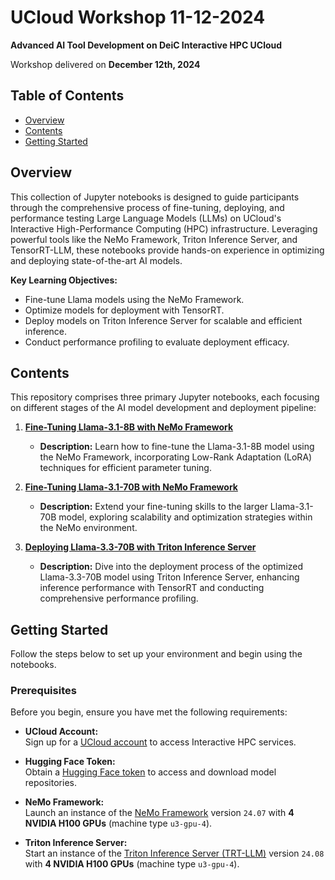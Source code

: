 # UCloud Workshop 11-12-2024

**Advanced AI Tool Development on DeiC Interactive HPC UCloud**

Workshop delivered on **December 12th, 2024**

## Table of Contents

- [Overview](#overview)
- [Contents](#contents)
- [Getting Started](#getting-started)

## Overview

This collection of Jupyter notebooks is designed to guide participants through the comprehensive process of fine-tuning, deploying, and performance testing Large Language Models (LLMs) on UCloud's Interactive High-Performance Computing (HPC) infrastructure. Leveraging powerful tools like the NeMo Framework, Triton Inference Server, and TensorRT-LLM, these notebooks provide hands-on experience in optimizing and deploying state-of-the-art AI models.

**Key Learning Objectives:**

- Fine-tune Llama models using the NeMo Framework.
- Optimize models for deployment with TensorRT.
- Deploy models on Triton Inference Server for scalable and efficient inference.
- Conduct performance profiling to evaluate deployment efficacy.

## Contents

This repository comprises three primary Jupyter notebooks, each focusing on different stages of the AI model development and deployment pipeline:

1. **[Fine-Tuning Llama-3.1-8B with NeMo Framework](notebooks/llama3.1-8B-lora-nemo.ipynb)**
   - **Description:** Learn how to fine-tune the Llama-3.1-8B model using the NeMo Framework, incorporating Low-Rank Adaptation (LoRA) techniques for efficient parameter tuning.

2. **[Fine-Tuning Llama-3.1-70B with NeMo Framework](notebooks/llama3.1-70B-lora-nemo.ipynb)**
   - **Description:** Extend your fine-tuning skills to the larger Llama-3.1-70B model, exploring scalability and optimization strategies within the NeMo environment.

3. **[Deploying Llama-3.3-70B with Triton Inference Server](notebooks/llama3.3-70B-triton.ipynb)**
   - **Description:** Dive into the deployment process of the optimized Llama-3.3-70B model using Triton Inference Server, enhancing inference performance with TensorRT and conducting comprehensive performance profiling.


## Getting Started

Follow the steps below to set up your environment and begin using the notebooks.

### Prerequisites

Before you begin, ensure you have met the following requirements:

- **UCloud Account:**  
  Sign up for a [UCloud account](https://cloud.sdu.dk) to access Interactive HPC services.

- **Hugging Face Token:**  
  Obtain a [Hugging Face token](https://huggingface.co/settings/tokens) to access and download model repositories.

- **NeMo Framework:**  
  Launch an instance of the [NeMo Framework](https://docs.cloud.sdu.dk/Apps/nemo.html) version `24.07` with **4 NVIDIA H100 GPUs** (machine type `u3-gpu-4`).

- **Triton Inference Server:**  
  Start an instance of the [Triton Inference Server (TRT-LLM)](https://docs.cloud.sdu.dk/Apps/triton.html) version `24.08` with **4 NVIDIA H100 GPUs** (machine type `u3-gpu-4`).
